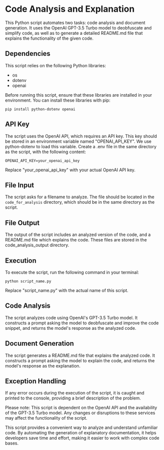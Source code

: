 # Code Analysis and Explanation

This Python script automates two tasks: code analysis and document generation. It uses the OpenAI GPT-3.5 Turbo model to deobfuscate and simplify code, as well as to generate a detailed README.md file that explains the functionality of the given code.

## Dependencies

This script relies on the following Python libraries:

- os
- dotenv
- openai

Before running this script, ensure that these libraries are installed in your environment. You can install these libraries with pip:

```
pip install python-dotenv openai
```

## API Key

The script uses the OpenAI API, which requires an API key. This key should be stored in an environment variable named "OPENAI_API_KEY". We use python-dotenv to load this variable. Create a .env file in the same directory as the script, with the following content:

```
OPENAI_API_KEY=your_openai_api_key
```

Replace "your_openai_api_key" with your actual OpenAI API key.

## File Input

The script asks for a filename to analyze. The file should be located in the `code_for_analysis` directory, which should be in the same directory as the script.

## File Output

The output of the script includes an analyzed version of the code, and a README.md file which explains the code. These files are stored in the code_analysis_output directory.

## Execution

To execute the script, run the following command in your terminal:

```
python script_name.py
```

Replace "script_name.py" with the actual name of this script.

## Code Analysis

The script analyzes code using OpenAI's GPT-3.5 Turbo model. It constructs a prompt asking the model to deobfuscate and improve the code snippet, and returns the model's response as the analyzed code.

## Document Generation

The script generates a README.md file that explains the analyzed code. It constructs a prompt asking the model to explain the code, and returns the model's response as the explanation.

## Exception Handling

If any error occurs during the execution of the script, it is caught and printed to the console, providing a brief description of the problem.

Please note: This script is dependent on the OpenAI API and the availability of the GPT-3.5 Turbo model. Any changes or disruptions to these services may affect the functionality of the script.

This script provides a convenient way to analyze and understand unfamiliar code. By automating the generation of explanatory documentation, it helps developers save time and effort, making it easier to work with complex code bases.
